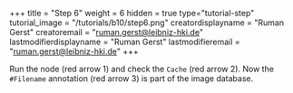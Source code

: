 +++
title = "Step 6"
weight = 6
hidden = true
type="tutorial-step"
tutorial_image = "/tutorials/b10/step6.png"
creatordisplayname = "Ruman Gerst"
creatoremail = "ruman.gerst@leibniz-hki.de"
lastmodifierdisplayname = "Ruman Gerst"
lastmodifieremail = "ruman.gerst@leibniz-hki.de"
+++

Run the node (red arrow 1) and check the `Cache` (red arrow 2). Now the `#Filename` annotation (red arrow 3) is part of the image database.